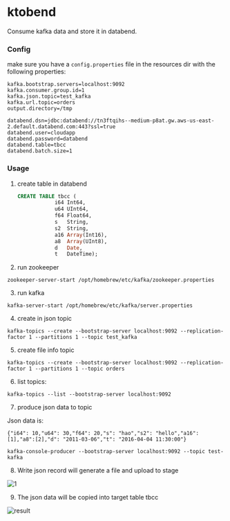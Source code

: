 # ktobend


Consume kafka data and store it in databend.
### Config
make sure you have a `config.properties` file in the resources dir with the following properties:

```properties
kafka.bootstrap.servers=localhost:9092
kafka.consumer.group.id=1
kafka.json.topic=test_kafka
kafka.url.topic=orders
output.directory=/tmp

databend.dsn=jdbc:databend://tn3ftqihs--medium-p8at.gw.aws-us-east-2.default.databend.com:443?ssl=true
databend.user=cloudapp
databend.password=databend
databend.table=tbcc
databend.batch.size=1
```

### Usage
1. create table in databend

    ```sql
    CREATE TABLE tbcc (
    			i64 Int64,
    			u64 UInt64,
    			f64 Float64,
    			s   String,
    			s2  String,
    			a16 Array(Int16),
    			a8  Array(UInt8),
    			d   Date,
    			t   DateTime);
    ```

2. run zookeeper

```shell
zookeeper-server-start /opt/homebrew/etc/kafka/zookeeper.properties
```

3. run kafka

```shell
kafka-server-start /opt/homebrew/etc/kafka/server.properties
```

4. create in json topic

```shell
kafka-topics --create --bootstrap-server localhost:9092 --replication-factor 1 --partitions 1 --topic test_kafka
```

5. create file info topic

```shell
kafka-topics --create --bootstrap-server localhost:9092 --replication-factor 1 --partitions 1 --topic orders
```

6. list topics:

```shell
kafka-topics --list --bootstrap-server localhost:9092
```

7. produce json data to topic

Json data is:

```shell
{"i64": 10,"u64": 30,"f64": 20,"s": "hao","s2": "hello","a16":[1],"a8":[2],"d": "2011-03-06","t": "2016-04-04 11:30:00"}
```

```shell
kafka-console-producer --bootstrap-server localhost:9092 --topic test-kafka
```

8. Write  json record will generate a file and upload to stage

![1](https://github.com/hantmac/ktobend/assets/7600925/a110d5d0-18b6-4ab4-957e-1c56ba21a026)

9. The json data will be copied into target table tbcc

![result](https://github.com/hantmac/ktobend/assets/7600925/0fa58c52-fe2f-469a-bd16-226ea6f69baf)
